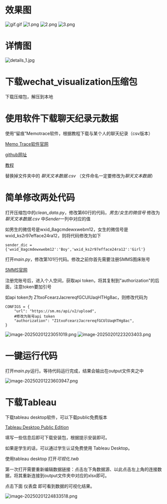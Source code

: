 # 效果图
![gif.gif](https://s2.loli.net/2025/02/01/iO4CzH8jNkZKuJU.gif)
![1.png](https://s2.loli.net/2025/02/01/DKyRgfXaslcP1uF.png)
![2.png](https://s2.loli.net/2025/02/01/fJmZ1GrUAuRjFwe.png)
![3.png](https://s2.loli.net/2025/02/01/tSaUJzv5TBXVn7W.png)

# 详情图
![details_1.jpg](https://s2.loli.net/2025/02/02/T46IlrgZaoPiYVc.jpg)

# 下载wechat_visualization压缩包
下载压缩包，解压到本地

# 使用软件下载聊天纪录元数据

使用“留痕”Memotrace软件，根据教程下载与某个人的聊天纪录（csv版本）

[Memo Trace软件官网](https://memotrace.cn/)

[github网址](https://github.com/LC044/WeChatMsg)

[教程](https://memotrace.cn/doc/)

替换掉文件夹中的 *聊天文本数据.csv* （文件命名一定要修改为*聊天文本数据*）

# 简单修改两处代码

打开压缩包中的*clean_data.py*，修改第60行的代码，*男生/女生的微信号* 修改为*聊天文本数据.csv* 中*Sender*一列中对应的值

如男生的微信号是wxid_8agcmdewxwebm12，女生的微信号是wxid_ks2r97efface24ra12，则将代码修改为如下

```
sender_dic = {'wxid_8agcmdewxwebm12':'Boy','wxid_ks2r97efface24ra12':'Girl'}
```



打开*main.py*，修改第101行代码。修改之前你首先需要注册SMMS图床账号

[SMMS官网](https://sm.ms/)

注册完账号后，进入个人空间，获取api token，将其复制到"authorization"的后面，注意token要加引号

如api token为 Z1txoFcearzJacrereqfGCUlUaqHTHg8ac，则修改代码为

```
CONFIGS = {
    "url": "https://sm.ms/api/v2/upload",
    #修改为账号api token
    "authorization": "Z1txoFcearzJacrereqfGCUlUaqHTHg8ac",
}
```
![image-20250201223051019.png](https://s2.loli.net/2025/02/01/4P6HfGgwZVW52Rd.png)
![image-20250201223203403.png](https://s2.loli.net/2025/02/01/gAT5EBFonMUC4Qc.png)

# 一键运行代码

打开*main.py*运行。等待代码运行完成，结果会输出在output文件夹之中

![image-20250201223603947.png](https://s2.loli.net/2025/02/01/5nPQoVXqRG2TeMh.png)

# 下载Tableau

下载tableau desktop软件，可以下载public免费版本

[Tableau Desktop Public Edition](https://www.tableau.com/zh-cn/products/public/download)

填写一些信息后即可下载安装包，根据提示安装即可。

如果是学生的话，可以通过学生认证免费使用 Tableau Desktop。

使用tableau desktop 打开*可视化.twb*

第一次打开需要重新编辑数据链接：点击左下角数据源、以此点击左上角的连接数据，将其重新连接到output文件夹中对应的xlsx即可。

点击下面 仪表盘 即可看到数据的可视化结果。

![image-20250201224833518.png](https://s2.loli.net/2025/02/01/zit6bQp5ZA2scG3.png)

